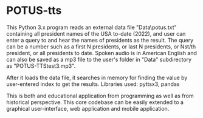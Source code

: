 # POTUS-tts
This Python 3.x program reads an external data file "Data\\potus.txt" containing all president names of the USA to-date (2022), and user can enter a query to and hear the names of presidents as the result. The query can be a number such as a first N presidents, or last N presidents, or Nst/th president, or all presidents to date. Spoken audio is in American English and can also be saved as a mp3 file to the user's folder in "Data" subdirectory as "POTUS-TTStest3.mp3".

After it loads the data file, it searches in memory for finding the value by user-entered index to get the results.
Libraries used: pyttsx3, pandas

This is both and educational application from programming as well as from historical perspective. This core codebase can be easily extended to a graphical user-interface, web application and mobile application.

